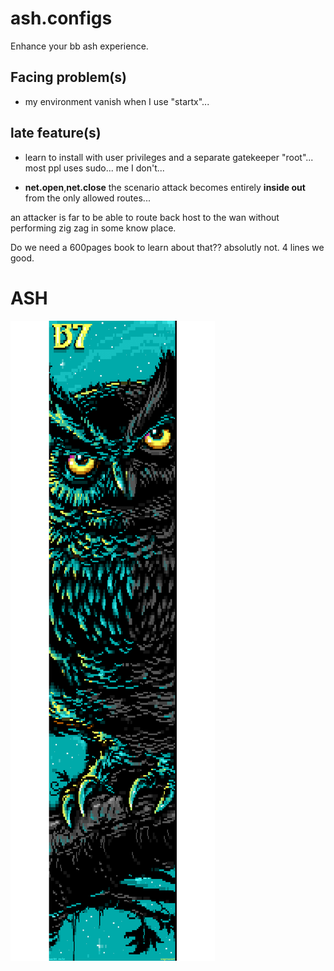 # ash.configs
Enhance your bb ash experience.

## Facing problem(s)

- my environment vanish when I use "startx"...

## late feature(s)

- learn to install with user privileges and a separate gatekeeper "root"... most ppl uses sudo... me I don't...

- **net.open**,**net.close** the scenario attack becomes entirely **inside out** from the only allowed routes...

an attacker is far to be able to route back host to the wan without performing zig zag in some know place.

Do we need a 600pages book to learn about that?? absolutly not. 4 lines we good.

# ASH
![ash.configs Honeybadger](.ungenannt_nachteule.ANS.png)

